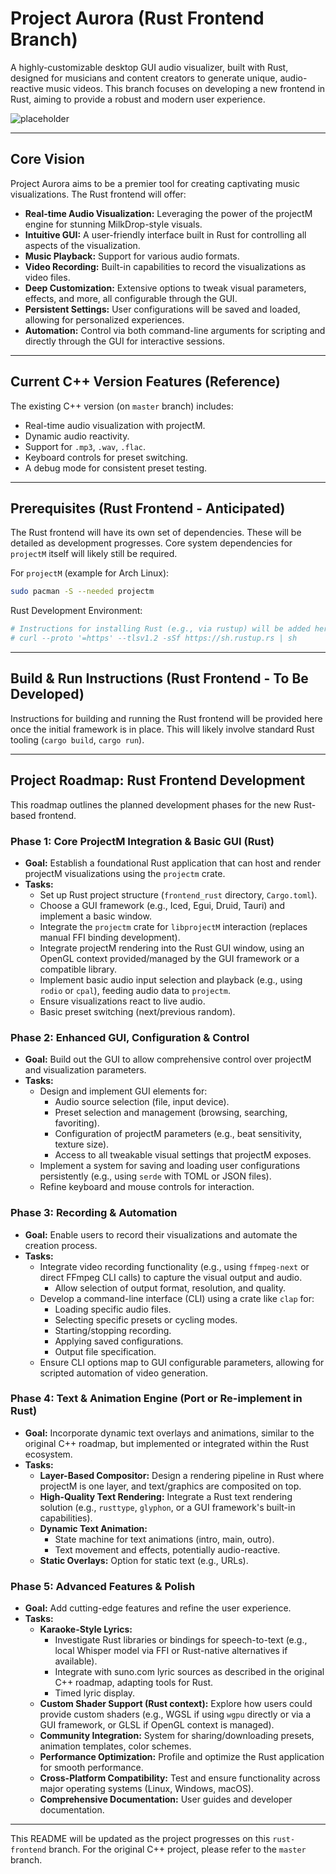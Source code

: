 # Project Aurora (Rust Frontend Branch)

A highly-customizable desktop GUI audio visualizer, built with Rust, designed for musicians and content creators to generate unique, audio-reactive music videos. This branch focuses on developing a new frontend in Rust, aiming to provide a robust and modern user experience.

![placeholder](https://i.imgur.com/gY8g4i2.png) <!-- Placeholder image -->

---

## Core Vision

Project Aurora aims to be a premier tool for creating captivating music visualizations. The Rust frontend will offer:

*   **Real-time Audio Visualization:** Leveraging the power of the projectM engine for stunning MilkDrop-style visuals.
*   **Intuitive GUI:** A user-friendly interface built in Rust for controlling all aspects of the visualization.
*   **Music Playback:** Support for various audio formats.
*   **Video Recording:** Built-in capabilities to record the visualizations as video files.
*   **Deep Customization:** Extensive options to tweak visual parameters, effects, and more, all configurable through the GUI.
*   **Persistent Settings:** User configurations will be saved and loaded, allowing for personalized experiences.
*   **Automation:** Control via both command-line arguments for scripting and directly through the GUI for interactive sessions.

---

## Current C++ Version Features (Reference)

The existing C++ version (on `master` branch) includes:
*   Real-time audio visualization with projectM.
*   Dynamic audio reactivity.
*   Support for `.mp3`, `.wav`, `.flac`.
*   Keyboard controls for preset switching.
*   A debug mode for consistent preset testing.

---

## Prerequisites (Rust Frontend - Anticipated)

The Rust frontend will have its own set of dependencies. These will be detailed as development progresses. Core system dependencies for `projectM` itself will likely still be required.

For `projectM` (example for Arch Linux):
```bash
sudo pacman -S --needed projectm
```

Rust Development Environment:
```bash
# Instructions for installing Rust (e.g., via rustup) will be added here.
# curl --proto '=https' --tlsv1.2 -sSf https://sh.rustup.rs | sh
```

---

## Build & Run Instructions (Rust Frontend - To Be Developed)

Instructions for building and running the Rust frontend will be provided here once the initial framework is in place. This will likely involve standard Rust tooling (`cargo build`, `cargo run`).

---

## Project Roadmap: Rust Frontend Development

This roadmap outlines the planned development phases for the new Rust-based frontend.

### Phase 1: Core ProjectM Integration & Basic GUI (Rust)

*   **Goal:** Establish a foundational Rust application that can host and render projectM visualizations using the `projectm` crate.
*   **Tasks:**
    *   Set up Rust project structure (`frontend_rust` directory, `Cargo.toml`).
    *   Choose a GUI framework (e.g., Iced, Egui, Druid, Tauri) and implement a basic window.
    *   Integrate the `projectm` crate for `libprojectM` interaction (replaces manual FFI binding development).
    *   Integrate projectM rendering into the Rust GUI window, using an OpenGL context provided/managed by the GUI framework or a compatible library.
    *   Implement basic audio input selection and playback (e.g., using `rodio` or `cpal`), feeding audio data to `projectm`.
    *   Ensure visualizations react to live audio.
    *   Basic preset switching (next/previous random).

### Phase 2: Enhanced GUI, Configuration & Control

*   **Goal:** Build out the GUI to allow comprehensive control over projectM and visualization parameters.
*   **Tasks:**
    *   Design and implement GUI elements for:
        *   Audio source selection (file, input device).
        *   Preset selection and management (browsing, searching, favoriting).
        *   Configuration of projectM parameters (e.g., beat sensitivity, texture size).
        *   Access to all tweakable visual settings that projectM exposes.
    *   Implement a system for saving and loading user configurations persistently (e.g., using `serde` with TOML or JSON files).
    *   Refine keyboard and mouse controls for interaction.

### Phase 3: Recording & Automation

*   **Goal:** Enable users to record their visualizations and automate the creation process.
*   **Tasks:**
    *   Integrate video recording functionality (e.g., using `ffmpeg-next` or direct FFmpeg CLI calls) to capture the visual output and audio.
        *   Allow selection of output format, resolution, and quality.
    *   Develop a command-line interface (CLI) using a crate like `clap` for:
        *   Loading specific audio files.
        *   Selecting specific presets or cycling modes.
        *   Starting/stopping recording.
        *   Applying saved configurations.
        *   Output file specification.
    *   Ensure CLI options map to GUI configurable parameters, allowing for scripted automation of video generation.

### Phase 4: Text & Animation Engine (Port or Re-implement in Rust)

*   **Goal:** Incorporate dynamic text overlays and animations, similar to the original C++ roadmap, but implemented or integrated within the Rust ecosystem.
*   **Tasks:**
    *   **Layer-Based Compositor:** Design a rendering pipeline in Rust where projectM is one layer, and text/graphics are composited on top.
    *   **High-Quality Text Rendering:** Integrate a Rust text rendering solution (e.g., `rusttype`, `glyphon`, or a GUI framework's built-in capabilities).
    *   **Dynamic Text Animation:**
        *   State machine for text animations (intro, main, outro).
        *   Text movement and effects, potentially audio-reactive.
    *   **Static Overlays:** Option for static text (e.g., URLs).

### Phase 5: Advanced Features & Polish

*   **Goal:** Add cutting-edge features and refine the user experience.
*   **Tasks:**
    *   **Karaoke-Style Lyrics:**
        *   Investigate Rust libraries or bindings for speech-to-text (e.g., local Whisper model via FFI or Rust-native alternatives if available).
        *   Integrate with suno.com lyric sources as described in the original C++ roadmap, adapting tools for Rust.
        *   Timed lyric display.
    *   **Custom Shader Support (Rust context):** Explore how users could provide custom shaders (e.g., WGSL if using `wgpu` directly or via a GUI framework, or GLSL if OpenGL context is managed).
    *   **Community Integration:** System for sharing/downloading presets, animation templates, color schemes.
    *   **Performance Optimization:** Profile and optimize the Rust application for smooth performance.
    *   **Cross-Platform Compatibility:** Test and ensure functionality across major operating systems (Linux, Windows, macOS).
    *   **Comprehensive Documentation:** User guides and developer documentation.

---

This README will be updated as the project progresses on this `rust-frontend` branch.
For the original C++ project, please refer to the `master` branch.
```